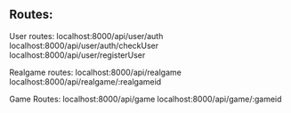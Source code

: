 ## Routes:

<!-- app.use("/api/Game", gameRoutes);
app.use("/api/GameList", gameListRoutes);
app.use("/api/User", userRoutes);
app.use("/api/RealGame", realGameRoutes); -->


User routes:
localhost:8000/api/user/auth
localhost:8000/api/user/auth/checkUser
localhost:8000/api/user/registerUser

Realgame routes:
localhost:8000/api/realgame
localhost:8000/api/realgame/:realgameid

Game Routes:
localhost:8000/api/game
localhost:8000/api/game/:gameid
<!-- .delete(helpers.deleteGameFromList)
.post(helpers.addGameToList)
.get(helpers.getUserGameDetails)
.put(helpers.editUserGame) -->